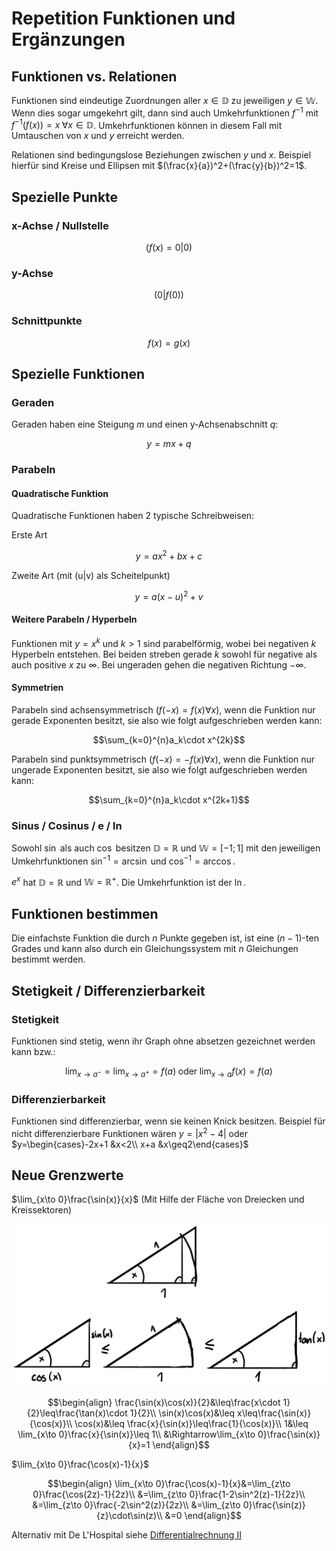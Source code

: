 # Repetition Funktionen und Ergänzungen

## Funktionen vs. Relationen

Funktionen sind eindeutige Zuordnungen aller $x\in\mathbb{D}$ zu jeweiligen $y\in\mathbb{W}$. Wenn dies sogar umgekehrt gilt, dann sind auch Umkehrfunktionen $f^{-1}$ mit $f^{-1}(f(x))=x\;\forall x\in\mathbb{D}$. Umkehrfunktionen können in diesem Fall mit Umtauschen von $x$ und $y$ erreicht werden.

Relationen sind bedingungslose Beziehungen zwischen $y$ und $x$. Beispiel hierfür sind Kreise und Ellipsen mit $(\frac{x}{a})^2+(\frac{y}{b})^2=1$.

## Spezielle Punkte

### x-Achse / Nullstelle

$$(f(x)=0|0)$$

### y-Achse

$$(0|f(0))$$

### Schnittpunkte

$$f(x)=g(x)$$

## Spezielle Funktionen

### Geraden

Geraden haben eine Steigung $m$ und einen y-Achsenabschnitt $q$:

$$y=mx+q$$

### Parabeln

#### Quadratische Funktion

Quadratische Funktionen haben 2 typische Schreibweisen:

Erste Art

$$y=ax^2+bx+c$$

Zweite Art (mit (u|v) als Scheitelpunkt)

$$y=a(x-u)^2+v$$

#### Weitere Parabeln / Hyperbeln

Funktionen mit $y=x^k$ und $k>1$ sind parabelförmig, wobei bei negativen $k$ Hyperbeln entstehen. Bei beiden streben gerade $k$ sowohl für negative als auch positive $x$ zu $\infty$. Bei ungeraden gehen die negativen Richtung $-\infty$.

#### Symmetrien

Parabeln sind achsensymmetrisch ($f(-x)=f(x)\forall x$), wenn die Funktion nur gerade Exponenten besitzt, sie also wie folgt aufgeschrieben werden kann:

$$\sum_{k=0}^{n}a_k\cdot x^{2k}$$

Parabeln sind punktsymmetrisch ($f(-x)=-f(x)\forall x$), wenn die Funktion nur ungerade Exponenten besitzt, sie also wie folgt aufgeschrieben werden kann:

$$\sum_{k=0}^{n}a_k\cdot x^{2k+1}$$

### Sinus / Cosinus / e / ln

Sowohl $\sin$ als auch $\cos$ besitzen $\mathbb{D}=\mathbb{R}$ und $\mathbb{W}=[-1;1]$ mit den jeweiligen Umkehrfunktionen $\sin^{-1}=\arcsin$ und $\cos^{-1}=\arccos$.

$e^x$ hat $\mathbb{D}=\mathbb{R}$ und $\mathbb{W}=\mathbb{R}^+$. Die Umkehrfunktion ist der $\ln$.

## Funktionen bestimmen

Die einfachste Funktion die durch $n$ Punkte gegeben ist, ist eine ($n-1$)-ten Grades und kann also durch ein Gleichungssystem mit $n$ Gleichungen bestimmt werden.

## Stetigkeit / Differenzierbarkeit

### Stetigkeit

Funktionen sind stetig, wenn ihr Graph ohne absetzen gezeichnet werden kann bzw.:

$$\lim_{x\to a^-}=\lim_{x\to a^+}=f(a)\;\textrm{oder}\;\lim_{x\to a}f(x)=f(a)$$

### Differenzierbarkeit

Funktionen sind differenzierbar, wenn sie keinen Knick besitzen. Beispiel für nicht differenzierbare Funktionen wären $y=|x^2-4|$ oder $y=\begin{cases}-2x+1 &x<2\\ x+a &x\geq2\end{cases}$

## Neue Grenzwerte

$\lim_{x\to 0}\frac{\sin(x)}{x}$ (Mit Hilfe der Fläche von Dreiecken und Kreissektoren)

![Neue Grenzwerte](../../img/repF1.png)

$$\begin{align}
  \frac{\sin(x)\cos(x)}{2}&\leq\frac{x\cdot 1}{2}\leq\frac{\tan(x)\cdot 1}{2}\\
  \sin(x)\cos(x)&\leq x\leq\frac{\sin(x)}{\cos(x)}\\
  \cos(x)&\leq \frac{x}{\sin(x)}\leq\frac{1}{\cos(x)}\\
  1&\leq \lim_{x\to 0}\frac{x}{\sin(x)}\leq 1\\
  &\Rightarrow\lim_{x\to 0}\frac{\sin(x)}{x}=1
\end{align}$$

$\lim_{x\to 0}\frac{\cos(x)-1}{x}$

$$\begin{align}
  \lim_{x\to 0}\frac{\cos(x)-1}{x}&=\lim_{z\to 0}\frac{\cos(2z)-1}{2z}\\
  &=\lim_{z\to 0}\frac{1-2\sin^2(z)-1}{2z}\\
  &=\lim_{z\to 0}\frac{-2\sin^2(z)}{2z}\\
  &=\lim_{z\to 0}\frac{\sin(z)}{z}\cdot\sin(z)\\
  &=0
\end{align}$$



Alternativ mit De L'Hospital siehe [Differentialrechnung II](./diff2.md)

